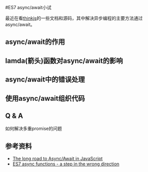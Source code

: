 #ES7 async/await小试

最近在看[thinkjs](https://thinkjs.org)的一些文档和源码，其中解决异步编程的主要方法通过async/await。
<!--more-->
## async/await的作用

## lamda(箭头)函数对async/await的影响

## async/await中的错误处理

## 使用async/await组织代码

## Q & A
如何解决多重promise的问题

## 参考资料
- [The long road to Async/Await in JavaScript](https://thomashunter.name/blog/the-long-road-to-asyncawait-in-javascript/)
- [ES7 async functions - a step in the wrong direction](https://spion.github.io/posts/es7-async-await-step-in-the-wrong-direction.html)